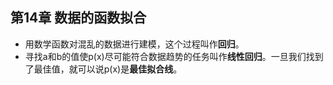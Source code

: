 ## 第14章 数据的函数拟合
- 用数学函数对混乱的数据进行建模，这个过程叫作**回归**。
- 寻找a和b的值使p(x)尽可能符合数据趋势的任务叫作**线性回归**。一旦我们找到了最佳值，就可以说p(x)是**最佳拟合线**。
